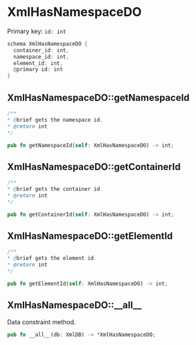 # XmlHasNamespaceDO

Primary key: `id: int`

```rust
schema XmlHasNamespaceDO {
  container_id: int,
  namespace_id: int,
  element_id: int,
  @primary id: int
}
```
## XmlHasNamespaceDO::getNamespaceId

```java
/**
* @brief gets the namespace id.
* @return int 
*/
```
```rust
pub fn getNamespaceId(self: XmlHasNamespaceDO) -> int;
```
## XmlHasNamespaceDO::getContainerId

```java
/**
* @brief gets the container id.
* @return int 
*/
```
```rust
pub fn getContainerId(self: XmlHasNamespaceDO) -> int;
```
## XmlHasNamespaceDO::getElementId

```java
/**
* @brief gets the element id.
* @return int 
*/
```
```rust
pub fn getElementId(self: XmlHasNamespaceDO) -> int;
```
## XmlHasNamespaceDO::\_\_all\_\_

Data constraint method.

```rust
pub fn __all__(db: XmlDB) -> *XmlHasNamespaceDO;
```
